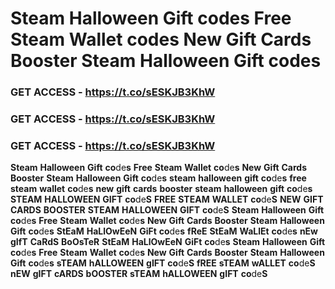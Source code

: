 # <strong>Steam</strong> <strong>Halloween</strong> <strong>Gift</strong> <strong>co</strong>de<strong>s</strong> <strong>Free</strong> <strong>Steam</strong> <strong>Wallet</strong> <strong>co</strong>de<strong>s</strong> <strong>New</strong> <strong>Gift</strong> <strong>Cards</strong> <strong>Booster</strong> <strong>Steam</strong> <strong>Halloween</strong> <strong>Gift</strong> <strong>co</strong>de<strong>s</strong>

### <strong>GET</strong> <strong>ACCESS</strong> <strong>-</strong> <strong>https://t.co/sESKJB3KhW</strong>

### <strong>GET</strong> <strong>ACCESS</strong> <strong>-</strong> <strong>https://t.co/sESKJB3KhW</strong>

### <strong>GET</strong> <strong>ACCESS</strong> <strong>-</strong> <strong>https://t.co/sESKJB3KhW</strong>

<strong>Steam</strong> <strong>Halloween</strong> <strong>Gift</strong> <strong>co</strong>de<strong>s</strong> <strong>Free</strong> <strong>Steam</strong> <strong>Wallet</strong> <strong>co</strong>de<strong>s</strong> <strong>New</strong> <strong>Gift</strong> <strong>Cards</strong> <strong>Booster</strong> <strong>Steam</strong> <strong>Halloween</strong> <strong>Gift</strong> <strong>co</strong>de<strong>s</strong> <strong>steam</strong> <strong>halloween</strong> <strong>gift</strong> <strong>co</strong>de<strong>s</strong> <strong>free</strong> <strong>steam</strong> <strong>wallet</strong> <strong>co</strong>de<strong>s</strong> <strong>new</strong> <strong>gift</strong> <strong>cards</strong> <strong>booster</strong> <strong>steam</strong> <strong>halloween</strong> <strong>gift</strong> <strong>co</strong>de<strong>s</strong> <strong>STEAM</strong> <strong>HALLOWEEN</strong> <strong>GIFT</strong> <strong>co</strong>de<strong>S</strong> <strong>FREE</strong> <strong>STEAM</strong> <strong>WALLET</strong> <strong>co</strong>de<strong>S</strong> <strong>NEW</strong> <strong>GIFT</strong> <strong>CARDS</strong> <strong>BOOSTER</strong> <strong>STEAM</strong> <strong>HALLOWEEN</strong> <strong>GIFT</strong> <strong>co</strong>de<strong>S</strong> <strong>Steam</strong> <strong>Halloween</strong> <strong>Gift</strong> <strong>co</strong>de<strong>s</strong> <strong>Free</strong> <strong>Steam</strong> <strong>Wallet</strong> <strong>co</strong>de<strong>s</strong> <strong>New</strong> <strong>Gift</strong> <strong>Cards</strong> <strong>Booster</strong> <strong>Steam</strong> <strong>Halloween</strong> <strong>Gift</strong> <strong>co</strong>de<strong>s</strong> <strong>StEaM</strong> <strong>HaLlOwEeN</strong> <strong>GiFt</strong> <strong>co</strong>de<strong>s</strong> <strong>fReE</strong> <strong>StEaM</strong> <strong>WaLlEt</strong> <strong>co</strong>de<strong>s</strong> <strong>nEw</strong> <strong>gIfT</strong> <strong>CaRdS</strong> <strong>BoOsTeR</strong> <strong>StEaM</strong> <strong>HaLlOwEeN</strong> <strong>GiFt</strong> <strong>co</strong>de<strong>s</strong> <strong>Steam</strong> <strong>Halloween</strong> <strong>Gift</strong> <strong>co</strong>de<strong>s</strong> <strong>Free</strong> <strong>Steam</strong> <strong>Wallet</strong> <strong>co</strong>de<strong>s</strong> <strong>New</strong> <strong>Gift</strong> <strong>Cards</strong> <strong>Booster</strong> <strong>Steam</strong> <strong>Halloween</strong> <strong>Gift</strong> <strong>co</strong>de<strong>s</strong> <strong>sTEAM</strong> <strong>hALLOWEEN</strong> <strong>gIFT</strong> <strong>co</strong>de<strong>S</strong> <strong>fREE</strong> <strong>sTEAM</strong> <strong>wALLET</strong> <strong>co</strong>de<strong>S</strong> <strong>nEW</strong> <strong>gIFT</strong> <strong>cARDS</strong> <strong>bOOSTER</strong> <strong>sTEAM</strong> <strong>hALLOWEEN</strong> <strong>gIFT</strong> <strong>co</strong>de<strong>S</strong>